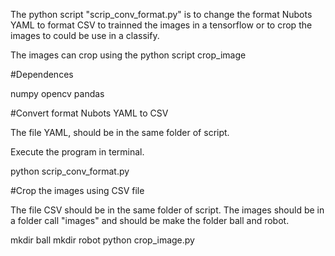 The python script "scrip_conv_format.py" is to change the format Nubots YAML to format CSV to trainned the images in a tensorflow or to crop the images to could be use in a classify.

The images can crop using the python script crop_image


#Dependences

numpy
opencv
pandas


#Convert format Nubots YAML to CSV

The file YAML, should be in the same folder of script.

Execute the program in terminal.

python scrip_conv_format.py


#Crop the images using CSV file

The file CSV should be in the same folder of script.
The images should be in a folder call "images" and should be make the folder ball and robot.

mkdir ball
mkdir robot
python crop_image.py
